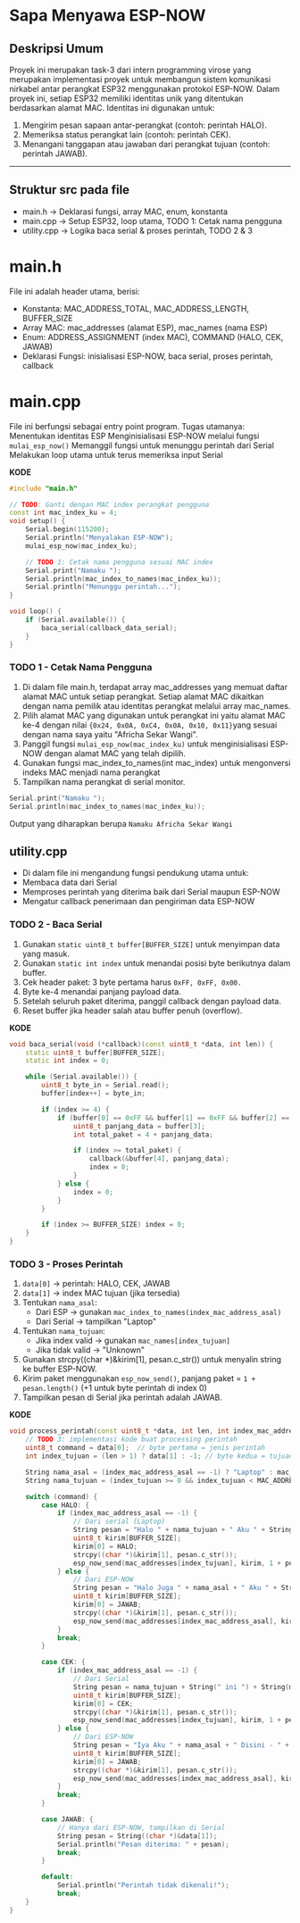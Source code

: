 # Sapa Menyawa ESP-NOW

## Deskripsi Umum
Proyek ini merupakan task-3 dari intern programming virose yang merupakan implementasi proyek untuk membangun sistem komunikasi nirkabel antar perangkat ESP32 menggunakan protokol ESP-NOW. Dalam proyek ini, setiap ESP32 memiliki identitas unik yang ditentukan berdasarkan alamat MAC. Identitas ini digunakan untuk:
1. Mengirim pesan sapaan antar-perangkat (contoh: perintah HALO).
2. Memeriksa status perangkat lain (contoh: perintah CEK).
3. Menangani tanggapan atau jawaban dari perangkat tujuan (contoh: perintah JAWAB).

---

## Struktur src pada file
- main.h      → Deklarasi fungsi, array MAC, enum, konstanta
- main.cpp     → Setup ESP32, loop utama, TODO 1: Cetak nama pengguna
- utility.cpp  → Logika baca serial & proses perintah, TODO 2 & 3

# main.h
File ini adalah header utama, berisi:
- Konstanta: MAC_ADDRESS_TOTAL, MAC_ADDRESS_LENGTH, BUFFER_SIZE
- Array MAC: mac_addresses (alamat ESP), mac_names (nama ESP)
- Enum: ADDRESS_ASSIGNMENT (index MAC), COMMAND (HALO, CEK, JAWAB)
- Deklarasi Fungsi: inisialisasi ESP-NOW, baca serial, proses perintah, callback

# main.cpp
File ini berfungsi sebagai entry point program. Tugas utamanya:
Menentukan identitas ESP 
Menginisialisasi ESP-NOW melalui fungsi `mulai_esp_now()`
Memanggil fungsi untuk menunggu perintah dari Serial
Melakukan loop utama untuk terus memeriksa input Serial

**KODE**
```cpp
#include "main.h"

// TODO: Ganti dengan MAC index perangkat pengguna
const int mac_index_ku = 4; 
void setup() {
    Serial.begin(115200);  
    Serial.println("Menyalakan ESP-NOW");
    mulai_esp_now(mac_index_ku);  

    // TODO 1: Cetak nama pengguna sesuai MAC index
    Serial.print("Namaku ");  
    Serial.println(mac_index_to_names(mac_index_ku));  
    Serial.println("Menunggu perintah...");
}

void loop() {
    if (Serial.available()) {  
        baca_serial(callback_data_serial);  
    }
}
```
### TODO 1 - Cetak Nama Pengguna
1. Di dalam file main.h, terdapat array mac_addresses yang memuat daftar alamat MAC untuk setiap perangkat. Setiap alamat MAC dikaitkan dengan nama pemilik atau identitas perangkat melalui array mac_names.
2. Pilih alamat MAC yang digunakan untuk perangkat ini yaitu alamat MAC ke-4 dengan nilai
   `{0x24, 0x0A, 0xC4, 0x0A, 0x10, 0x11}`yang sesuai dengan nama saya yaitu "Africha Sekar Wangi".
3. Panggil fungsi `mulai_esp_now(mac_index_ku)` untuk menginisialisasi ESP-NOW dengan alamat MAC yang telah dipilih.
4. Gunakan fungsi mac_index_to_names(int mac_index) untuk mengonversi indeks MAC menjadi nama perangkat
5. Tampilkan nama perangkat di serial monitor.
```cpp
Serial.print("Namaku ");
Serial.println(mac_index_to_names(mac_index_ku));
```
Output yang diharapkan berupa
`Namaku Africha Sekar Wangi`

## utility.cpp
- Di dalam file ini mengandung fungsi pendukung utama untuk:
- Membaca data dari Serial
- Memproses perintah yang diterima baik dari Serial maupun ESP-NOW
- Mengatur callback penerimaan dan pengiriman data ESP-NOW

### TODO 2 - Baca Serial
1. Gunakan `static uint8_t buffer[BUFFER_SIZE]` untuk menyimpan data yang masuk.
2. Gunakan `static int index` untuk menandai posisi byte berikutnya dalam buffer.
3. Cek header paket: 3 byte pertama harus `0xFF, 0xFF, 0x00.`
4. Byte ke-4 menandai panjang payload data.
5. Setelah seluruh paket diterima, panggil callback dengan payload data.
6. Reset buffer jika header salah atau buffer penuh (overflow).

**KODE**
```cpp
void baca_serial(void (*callback)(const uint8_t *data, int len)) {
    static uint8_t buffer[BUFFER_SIZE];
    static int index = 0;

    while (Serial.available()) {
        uint8_t byte_in = Serial.read();
        buffer[index++] = byte_in;

        if (index >= 4) {
            if (buffer[0] == 0xFF && buffer[1] == 0xFF && buffer[2] == 0x00) {
                uint8_t panjang_data = buffer[3];
                int total_paket = 4 + panjang_data;

                if (index >= total_paket) {
                    callback(&buffer[4], panjang_data);
                    index = 0;
                }
            } else {
                index = 0;
            }
        }

        if (index >= BUFFER_SIZE) index = 0;
    }
}
```
### TODO 3 - Proses Perintah
1. `data[0]` → perintah: HALO, CEK, JAWAB
2. `data[1]` → index MAC tujuan (jika tersedia)
3. Tentukan `nama_asal`:
   - Dari ESP → gunakan `mac_index_to_names(index_mac_address_asal)`
   - Dari Serial → tampilkan "Laptop"
4. Tentukan `nama_tujuan`:
   - Jika index valid → gunakan `mac_names[index_tujuan]`
   - Jika tidak valid → "Unknown"
5. Gunakan strcpy((char *)&kirim[1], pesan.c_str()) untuk menyalin string ke buffer ESP-NOW.
6. Kirim paket menggunakan `esp_now_send()`, panjang paket = `1 + pesan.length()` (+1 untuk byte perintah di index 0)
7. Tampilkan pesan di Serial jika perintah adalah JAWAB.

**KODE**
```cpp
void process_perintah(const uint8_t *data, int len, int index_mac_address_asal) {
    // TODO 3: implementasi kode buat processing perintah
    uint8_t command = data[0];  // byte pertama = jenis perintah
    int index_tujuan = (len > 1) ? data[1] : -1; // byte kedua = tujuan

    String nama_asal = (index_mac_address_asal == -1) ? "Laptop" : mac_index_to_names(index_mac_address_asal);
    String nama_tujuan = (index_tujuan >= 0 && index_tujuan < MAC_ADDRESS_TOTAL) ? mac_names[index_tujuan] : "Unknown";

    switch (command) {
        case HALO: {
            if (index_mac_address_asal == -1) {
                // Dari serial (Laptop)
                String pesan = "Halo " + nama_tujuan + " Aku " + String(mac_names[mac_index_ku]);
                uint8_t kirim[BUFFER_SIZE];
                kirim[0] = HALO;
                strcpy((char *)&kirim[1], pesan.c_str());
                esp_now_send(mac_addresses[index_tujuan], kirim, 1 + pesan.length());
            } else {
                // Dari ESP-NOW
                String pesan = "Halo Juga " + nama_asal + " Aku " + String(mac_names[mac_index_ku]);
                uint8_t kirim[BUFFER_SIZE];
                kirim[0] = JAWAB;
                strcpy((char *)&kirim[1], pesan.c_str());
                esp_now_send(mac_addresses[index_mac_address_asal], kirim, 1 + pesan.length());
            }
            break;
        }

        case CEK: {
            if (index_mac_address_asal == -1) {
                // Dari Serial
                String pesan = nama_tujuan + String(" ini ") + String(mac_names[mac_index_ku]) + " apa kamu disana?";
                uint8_t kirim[BUFFER_SIZE];
                kirim[0] = CEK;
                strcpy((char *)&kirim[1], pesan.c_str());
                esp_now_send(mac_addresses[index_tujuan], kirim, 1 + pesan.length());
            } else {
                // Dari ESP-NOW
                String pesan = "Iya Aku " + nama_asal + " Disini - " + String(mac_names[mac_index_ku]);
                uint8_t kirim[BUFFER_SIZE];
                kirim[0] = JAWAB;
                strcpy((char *)&kirim[1], pesan.c_str());
                esp_now_send(mac_addresses[index_mac_address_asal], kirim, 1 + pesan.length());
            }
            break;
        }

        case JAWAB: {
            // Hanya dari ESP-NOW, tampilkan di Serial
            String pesan = String((char *)&data[1]);
            Serial.println("Pesan diterima: " + pesan);
            break;
        }

        default:
            Serial.println("Perintah tidak dikenali!");
            break;
    }
}
```

